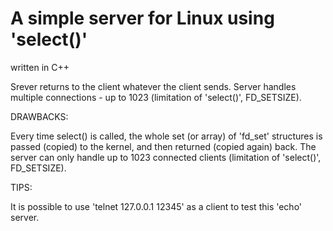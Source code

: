 # A simple server for Linux using 'select()'

written in C++

Srever returns to the client whatever the client sends.
Server handles multiple connections - up to 1023 (limitation of 'select()', FD_SETSIZE).


DRAWBACKS:

Every time select() is called, the whole set (or array) of 'fd_set' structures is passed (copied) to the kernel, and then returned (copied again) back.
The server can only handle up to 1023 connected clients (limitation of 'select()', FD_SETSIZE).


TIPS:

It is possible to use 'telnet 127.0.0.1 12345' as a client to test this 'echo' server.
